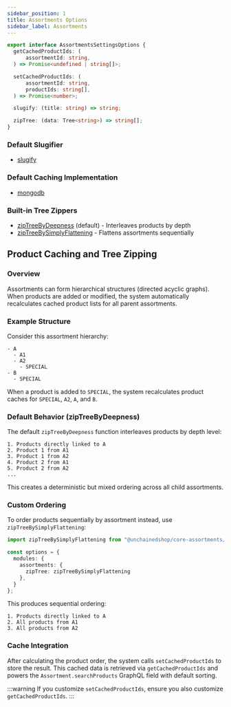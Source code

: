 ```yaml
---
sidebar_position: 1
title: Assortments Options
sidebar_label: Assortments
---
```


```typescript
export interface AssortmentsSettingsOptions {
  getCachedProductIds: (
      assortmentId: string,
  ) => Promise<undefined | string[]>;

  setCachedProductIds: (
      assortmentId: string,
      productIds: string[],
  ) => Promise<number>;

  slugify: (title: string) => string;

  zipTree: (data: Tree<string>) => string[];
}
```

### Default Slugifier

- [slugify](https://github.com/unchainedshop/unchained/blob/master/packages/utils/src/slugify.ts)

### Default Caching Implementation

- [mongodb](https://github.com/unchainedshop/unchained/blob/master/packages/core-assortments/src/product-cache/mongodb.ts)

### Built-in Tree Zippers

- [zipTreeByDeepness](https://github.com/unchainedshop/unchained/blob/master/packages/core-assortments/src/utils/tree-zipper/zipTreeByDeepness.ts) (default) - Interleaves products by depth
- [zipTreeBySimplyFlattening](https://github.com/unchainedshop/unchained/blob/master/packages/core-assortments/src/utils/tree-zipper/zipTreeBySimplyFlattening.ts) - Flattens assortments sequentially

## Product Caching and Tree Zipping

### Overview

Assortments can form hierarchical structures (directed acyclic graphs). When products are added or modified, the system automatically recalculates cached product lists for all parent assortments.

### Example Structure

Consider this assortment hierarchy:

```
- A
  - A1
  - A2
    - SPECIAL
- B
  - SPECIAL
```

When a product is added to `SPECIAL`, the system recalculates product caches for `SPECIAL`, `A2`, `A`, and `B`.

### Default Behavior (zipTreeByDeepness)

The default `zipTreeByDeepness` function interleaves products by depth level:

```
1. Products directly linked to A
2. Product 1 from A1
3. Product 1 from A2
4. Product 2 from A1
5. Product 2 from A2
...
```

This creates a deterministic but mixed ordering across all child assortments.

### Custom Ordering

To order products sequentially by assortment instead, use `zipTreeBySimplyFlattening`:

```typescript
import zipTreeBySimplyFlattening from "@unchainedshop/core-assortments/tree-zipper/zipTreeBySimplyFlattening";

const options = {
  modules: {
    assortments: {
      zipTree: zipTreeBySimplyFlattening
    },
  }
};
```

This produces sequential ordering:

```
1. Products directly linked to A
2. All products from A1
3. All products from A2
```

### Cache Integration

After calculating the product order, the system calls `setCachedProductIds` to store the result. This cached data is retrieved via `getCachedProductIds` and powers the `Assortment.searchProducts` GraphQL field with default sorting.

:::warning
If you customize `setCachedProductIds`, ensure you also customize `getCachedProductIds`.
:::